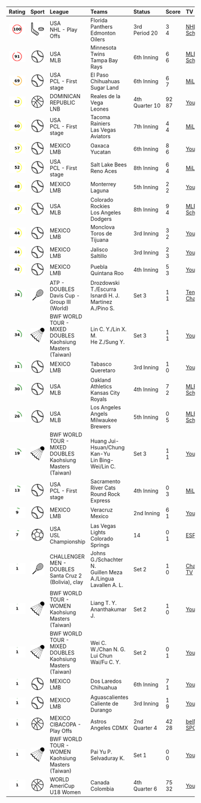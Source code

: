 | Rating                                                                                                                                   | Sport                                                                                                                | League                                                       | Teams                                                          | Status         | Score    | TV Listing                                                                                                                 |
|:-----------------------------------------------------------------------------------------------------------------------------------------|:---------------------------------------------------------------------------------------------------------------------|:-------------------------------------------------------------|:---------------------------------------------------------------|:---------------|:---------|:---------------------------------------------------------------------------------------------------------------------------|
| <img src="https://raw.githubusercontent.com/BlakeDuncan25/Donut-SVG-Ratings/bac4e4a278175106499642192132b1786a9aec38/100.svg" alt="100"> | <img src="https://raw.githubusercontent.com/BlakeDuncan25/Donut-SVG-Ratings/master/hockey.png" alt="Ice Hockey">     | USA<br>NHL - Play Offs                                       | Florida Panthers<br>Edmonton Oilers                            | 3rd Period 20  | 3<br>4   | <a href="https://www.nhl.com/schedule">NHL Schedule</a>                                                                    |
| <img src="https://raw.githubusercontent.com/BlakeDuncan25/Donut-SVG-Ratings/bac4e4a278175106499642192132b1786a9aec38/91.svg" alt="91">   | <img src="https://raw.githubusercontent.com/BlakeDuncan25/Donut-SVG-Ratings/master/baseball.png" alt="Baseball">     | USA<br>MLB                                                   | Minnesota Twins<br>Tampa Bay Rays                              | 6th Inning     | 6<br>6   | <a href="https://www.mlb.com/schedule">MLB Schedule</a>                                                                    |
| <img src="https://raw.githubusercontent.com/BlakeDuncan25/Donut-SVG-Ratings/bac4e4a278175106499642192132b1786a9aec38/69.svg" alt="69">   | <img src="https://raw.githubusercontent.com/BlakeDuncan25/Donut-SVG-Ratings/master/baseball.png" alt="Baseball">     | USA<br>PCL - First stage                                     | El Paso Chihuahuas<br>Sugar Land                               | 6th Inning     | 6<br>7   | <a href="http://milb.tv/">MiLB.TV</a>                                                                                      |
| <img src="https://raw.githubusercontent.com/BlakeDuncan25/Donut-SVG-Ratings/bac4e4a278175106499642192132b1786a9aec38/62.svg" alt="62">   | <img src="https://raw.githubusercontent.com/BlakeDuncan25/Donut-SVG-Ratings/master/basketball.png" alt="Basketball"> | DOMINICAN REPUBLIC<br>LNB                                    | Reales de la Vega<br>Leones                                    | 4th Quarter 10 | 92<br>87 | <a href="https://www.youtube.com/@LNBRDTv1/streams">YouTube</a>                                                            |
| <img src="https://raw.githubusercontent.com/BlakeDuncan25/Donut-SVG-Ratings/bac4e4a278175106499642192132b1786a9aec38/60.svg" alt="60">   | <img src="https://raw.githubusercontent.com/BlakeDuncan25/Donut-SVG-Ratings/master/baseball.png" alt="Baseball">     | USA<br>PCL - First stage                                     | Tacoma Rainiers<br>Las Vegas Aviators                          | 7th Inning     | 4<br>4   | <a href="http://milb.tv/">MiLB.TV</a>                                                                                      |
| <img src="https://raw.githubusercontent.com/BlakeDuncan25/Donut-SVG-Ratings/bac4e4a278175106499642192132b1786a9aec38/57.svg" alt="57">   | <img src="https://raw.githubusercontent.com/BlakeDuncan25/Donut-SVG-Ratings/master/baseball.png" alt="Baseball">     | MEXICO<br>LMB                                                | Oaxaca<br>Yucatan                                              | 6th Inning     | 8<br>6   | <a href="https://www.youtube.com/results?search_query=liga+mexicana+de+beisbol&sp=EgJAAQ%253D%253D">YouTube</a>            |
| <img src="https://raw.githubusercontent.com/BlakeDuncan25/Donut-SVG-Ratings/bac4e4a278175106499642192132b1786a9aec38/52.svg" alt="52">   | <img src="https://raw.githubusercontent.com/BlakeDuncan25/Donut-SVG-Ratings/master/baseball.png" alt="Baseball">     | USA<br>PCL - First stage                                     | Salt Lake Bees<br>Reno Aces                                    | 8th Inning     | 6<br>4   | <a href="http://milb.tv/">MiLB.TV</a>                                                                                      |
| <img src="https://raw.githubusercontent.com/BlakeDuncan25/Donut-SVG-Ratings/bac4e4a278175106499642192132b1786a9aec38/48.svg" alt="48">   | <img src="https://raw.githubusercontent.com/BlakeDuncan25/Donut-SVG-Ratings/master/baseball.png" alt="Baseball">     | MEXICO<br>LMB                                                | Monterrey<br>Laguna                                            | 5th Inning     | 2<br>2   | <a href="https://www.youtube.com/results?search_query=liga+mexicana+de+beisbol&sp=EgJAAQ%253D%253D">YouTube</a>            |
| <img src="https://raw.githubusercontent.com/BlakeDuncan25/Donut-SVG-Ratings/bac4e4a278175106499642192132b1786a9aec38/47.svg" alt="47">   | <img src="https://raw.githubusercontent.com/BlakeDuncan25/Donut-SVG-Ratings/master/baseball.png" alt="Baseball">     | USA<br>MLB                                                   | Colorado Rockies<br>Los Angeles Dodgers                        | 8th Inning     | 9<br>4   | <a href="https://www.mlb.com/schedule">MLB Schedule</a>                                                                    |
| <img src="https://raw.githubusercontent.com/BlakeDuncan25/Donut-SVG-Ratings/bac4e4a278175106499642192132b1786a9aec38/44.svg" alt="44">   | <img src="https://raw.githubusercontent.com/BlakeDuncan25/Donut-SVG-Ratings/master/baseball.png" alt="Baseball">     | MEXICO<br>LMB                                                | Monclova<br>Toros de Tijuana                                   | 3rd Inning     | 3<br>2   | <a href="https://www.youtube.com/results?search_query=liga+mexicana+de+beisbol&sp=EgJAAQ%253D%253D">YouTube</a>            |
| <img src="https://raw.githubusercontent.com/BlakeDuncan25/Donut-SVG-Ratings/bac4e4a278175106499642192132b1786a9aec38/44.svg" alt="44">   | <img src="https://raw.githubusercontent.com/BlakeDuncan25/Donut-SVG-Ratings/master/baseball.png" alt="Baseball">     | MEXICO<br>LMB                                                | Jalisco<br>Saltillo                                            | 3rd Inning     | 2<br>3   | <a href="https://www.youtube.com/results?search_query=liga+mexicana+de+beisbol&sp=EgJAAQ%253D%253D">YouTube</a>            |
| <img src="https://raw.githubusercontent.com/BlakeDuncan25/Donut-SVG-Ratings/bac4e4a278175106499642192132b1786a9aec38/42.svg" alt="42">   | <img src="https://raw.githubusercontent.com/BlakeDuncan25/Donut-SVG-Ratings/master/baseball.png" alt="Baseball">     | MEXICO<br>LMB                                                | Puebla<br>Quintana Roo                                         | 4th Inning     | 5<br>3   | <a href="https://www.youtube.com/results?search_query=liga+mexicana+de+beisbol&sp=EgJAAQ%253D%253D">YouTube</a>            |
| <img src="https://raw.githubusercontent.com/BlakeDuncan25/Donut-SVG-Ratings/bac4e4a278175106499642192132b1786a9aec38/34.svg" alt="34">   | <img src="https://raw.githubusercontent.com/BlakeDuncan25/Donut-SVG-Ratings/master/tennis.png" alt="Tennis">         | ATP - DOUBLES<br>Davis Cup - Group III (World)               | Drozdowski T./Escurra Isnardi H. J.<br>Martinez A./Pino S.     | Set 3          | 1<br>1   | <a href="https://www.tennischannel.com/en-us/page/home">Tennis Channel</a>                                                 |
| <img src="https://raw.githubusercontent.com/BlakeDuncan25/Donut-SVG-Ratings/bac4e4a278175106499642192132b1786a9aec38/34.svg" alt="34">   | <img src="https://raw.githubusercontent.com/BlakeDuncan25/Donut-SVG-Ratings/master/badminton.png" alt="Badminton">   | BWF WORLD TOUR - MIXED DOUBLES<br>Kaohsiung Masters (Taiwan) | Lin C. Y./Lin X. M.<br>He Z./Sung Y.                           | Set 3          | 1<br>1   | <a href="https://www.youtube.com/@bwftv/streams">YouTube</a>                                                               |
| <img src="https://raw.githubusercontent.com/BlakeDuncan25/Donut-SVG-Ratings/bac4e4a278175106499642192132b1786a9aec38/31.svg" alt="31">   | <img src="https://raw.githubusercontent.com/BlakeDuncan25/Donut-SVG-Ratings/master/baseball.png" alt="Baseball">     | MEXICO<br>LMB                                                | Tabasco<br>Queretaro                                           | 3rd Inning     | 1<br>0   | <a href="https://www.youtube.com/results?search_query=liga+mexicana+de+beisbol&sp=EgJAAQ%253D%253D">YouTube</a>            |
| <img src="https://raw.githubusercontent.com/BlakeDuncan25/Donut-SVG-Ratings/bac4e4a278175106499642192132b1786a9aec38/30.svg" alt="30">   | <img src="https://raw.githubusercontent.com/BlakeDuncan25/Donut-SVG-Ratings/master/baseball.png" alt="Baseball">     | USA<br>MLB                                                   | Oakland Athletics<br>Kansas City Royals                        | 4th Inning     | 7<br>2   | <a href="https://www.mlb.com/schedule">MLB Schedule</a>                                                                    |
| <img src="https://raw.githubusercontent.com/BlakeDuncan25/Donut-SVG-Ratings/bac4e4a278175106499642192132b1786a9aec38/26.svg" alt="26">   | <img src="https://raw.githubusercontent.com/BlakeDuncan25/Donut-SVG-Ratings/master/baseball.png" alt="Baseball">     | USA<br>MLB                                                   | Los Angeles Angels<br>Milwaukee Brewers                        | 5th Inning     | 0<br>5   | <a href="https://www.mlb.com/schedule">MLB Schedule</a>                                                                    |
| <img src="https://raw.githubusercontent.com/BlakeDuncan25/Donut-SVG-Ratings/bac4e4a278175106499642192132b1786a9aec38/19.svg" alt="19">   | <img src="https://raw.githubusercontent.com/BlakeDuncan25/Donut-SVG-Ratings/master/badminton.png" alt="Badminton">   | BWF WORLD TOUR - MIXED DOUBLES<br>Kaohsiung Masters (Taiwan) | Huang Jui-Hsuan/Chung Kan-Yu<br>Lin Bing-Wei/Lin C.            | Set 3          | 1<br>1   | <a href="https://www.youtube.com/@bwftv/streams">YouTube</a>                                                               |
| <img src="https://raw.githubusercontent.com/BlakeDuncan25/Donut-SVG-Ratings/bac4e4a278175106499642192132b1786a9aec38/13.svg" alt="13">   | <img src="https://raw.githubusercontent.com/BlakeDuncan25/Donut-SVG-Ratings/master/baseball.png" alt="Baseball">     | USA<br>PCL - First stage                                     | Sacramento River Cats<br>Round Rock Express                    | 4th Inning     | 0<br>3   | <a href="http://milb.tv/">MiLB.TV</a>                                                                                      |
| <img src="https://raw.githubusercontent.com/BlakeDuncan25/Donut-SVG-Ratings/bac4e4a278175106499642192132b1786a9aec38/9.svg" alt="9">     | <img src="https://raw.githubusercontent.com/BlakeDuncan25/Donut-SVG-Ratings/master/baseball.png" alt="Baseball">     | MEXICO<br>LMB                                                | Veracruz<br>Mexico                                             | 2nd Inning     | 6<br>1   | <a href="https://www.youtube.com/results?search_query=liga+mexicana+de+beisbol&sp=EgJAAQ%253D%253D">YouTube</a>            |
| <img src="https://raw.githubusercontent.com/BlakeDuncan25/Donut-SVG-Ratings/bac4e4a278175106499642192132b1786a9aec38/7.svg" alt="7">     | <img src="https://raw.githubusercontent.com/BlakeDuncan25/Donut-SVG-Ratings/master/soccer.png" alt="Soccer">         | USA<br>USL Championship                                      | Las Vegas Lights<br>Colorado Springs                           | 14             | 0<br>1   | <a href="https://www.espn.com/watch/catalog/573c1a9a-fcdd-49b4-af3a-e4b065c461c5/usl-championship#bucketId=7373">ESPN+</a> |
| <img src="https://raw.githubusercontent.com/BlakeDuncan25/Donut-SVG-Ratings/bac4e4a278175106499642192132b1786a9aec38/1.svg" alt="1">     | <img src="https://raw.githubusercontent.com/BlakeDuncan25/Donut-SVG-Ratings/master/tennis.png" alt="Tennis">         | CHALLENGER MEN - DOUBLES<br>Santa Cruz 2 (Bolivia), clay     | Johns G./Schachter N.<br>Guillen Meza A./Lingua Lavallen A. L. | Set 2          | 1<br>0   | <a href="https://www.atptour.com/en/atp-challenger-tour/challenger-tv">Challenger TV</a>                                   |
| <img src="https://raw.githubusercontent.com/BlakeDuncan25/Donut-SVG-Ratings/bac4e4a278175106499642192132b1786a9aec38/1.svg" alt="1">     | <img src="https://raw.githubusercontent.com/BlakeDuncan25/Donut-SVG-Ratings/master/badminton.png" alt="Badminton">   | BWF WORLD TOUR - WOMEN<br>Kaohsiung Masters (Taiwan)         | Liang T. Y.<br>Ananthakumar J.                                 | Set 2          | 1<br>0   | <a href="https://www.youtube.com/@bwftv/streams">YouTube</a>                                                               |
| <img src="https://raw.githubusercontent.com/BlakeDuncan25/Donut-SVG-Ratings/bac4e4a278175106499642192132b1786a9aec38/1.svg" alt="1">     | <img src="https://raw.githubusercontent.com/BlakeDuncan25/Donut-SVG-Ratings/master/badminton.png" alt="Badminton">   | BWF WORLD TOUR - MIXED DOUBLES<br>Kaohsiung Masters (Taiwan) | Wei C. W./Chan N. G.<br>Lui Chun Wai/Fu C. Y.                  | Set 2          | 0<br>1   | <a href="https://www.youtube.com/@bwftv/streams">YouTube</a>                                                               |
| <img src="https://raw.githubusercontent.com/BlakeDuncan25/Donut-SVG-Ratings/bac4e4a278175106499642192132b1786a9aec38/1.svg" alt="1">     | <img src="https://raw.githubusercontent.com/BlakeDuncan25/Donut-SVG-Ratings/master/baseball.png" alt="Baseball">     | MEXICO<br>LMB                                                | Dos Laredos<br>Chihuahua                                       | 6th Inning     | 7<br>1   | <a href="https://www.youtube.com/results?search_query=liga+mexicana+de+beisbol&sp=EgJAAQ%253D%253D">YouTube</a>            |
| <img src="https://raw.githubusercontent.com/BlakeDuncan25/Donut-SVG-Ratings/bac4e4a278175106499642192132b1786a9aec38/1.svg" alt="1">     | <img src="https://raw.githubusercontent.com/BlakeDuncan25/Donut-SVG-Ratings/master/baseball.png" alt="Baseball">     | MEXICO<br>LMB                                                | Aguascalientes<br>Caliente de Durango                          | 3rd Inning     | 1<br>9   | <a href="https://www.youtube.com/results?search_query=liga+mexicana+de+beisbol&sp=EgJAAQ%253D%253D">YouTube</a>            |
| <img src="https://raw.githubusercontent.com/BlakeDuncan25/Donut-SVG-Ratings/bac4e4a278175106499642192132b1786a9aec38/1.svg" alt="1">     | <img src="https://raw.githubusercontent.com/BlakeDuncan25/Donut-SVG-Ratings/master/basketball.png" alt="Basketball"> | MEXICO<br>CIBACOPA - Play Offs                               | Astros<br>Angeles CDMX                                         | 2nd Quarter 4  | 42<br>28 | <a href="https://connect-us.beinsports.com/">beIN SPORTS</a>                                                               |
| <img src="https://raw.githubusercontent.com/BlakeDuncan25/Donut-SVG-Ratings/bac4e4a278175106499642192132b1786a9aec38/1.svg" alt="1">     | <img src="https://raw.githubusercontent.com/BlakeDuncan25/Donut-SVG-Ratings/master/badminton.png" alt="Badminton">   | BWF WORLD TOUR - WOMEN<br>Kaohsiung Masters (Taiwan)         | Pai Yu P.<br>Selvaduray K.                                     | Set 1          | 0<br>0   | <a href="https://www.youtube.com/@bwftv/streams">YouTube</a>                                                               |
| <img src="https://raw.githubusercontent.com/BlakeDuncan25/Donut-SVG-Ratings/bac4e4a278175106499642192132b1786a9aec38/1.svg" alt="1">     | <img src="https://raw.githubusercontent.com/BlakeDuncan25/Donut-SVG-Ratings/master/basketball.png" alt="Basketball"> | WORLD<br>AmeriCup U18 Women                                  | Canada<br>Colombia                                             | 4th Quarter 6  | 75<br>32 | <a href="https://www.youtube.com/@FIBA/streams">YouTube</a>                                                                |